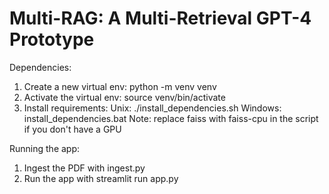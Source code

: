 # Multi-RAG: A Multi-Retrieval GPT-4 Prototype

Dependencies:
1. Create a new virtual env: python -m venv venv
2. Activate the virtual env: source venv/bin/activate
3. Install requirements: 
    Unix: ./install_dependencies.sh
    Windows: install_dependencies.bat
    Note: replace faiss with faiss-cpu in the script if you don't have a GPU

Running the app:
1. Ingest the PDF with ingest.py
2. Run the app with streamlit run app.py